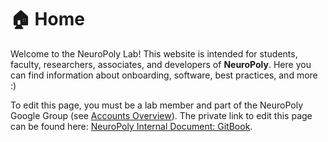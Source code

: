 # 🏠 Home

Welcome to the NeuroPoly Lab! This website is intended for students, faculty, researchers, associates, and developers of **NeuroPoly**. Here you can find information about onboarding, software, best practices, and more :\) 

To edit this page, you must be a lab member and part of the NeuroPoly Google Group \(see [Accounts Overview](https://neuropoly.gitbook.io/neuropoly-lab/onboarding/accounts#accounts-overview)\). The private link to edit this page can be found here: [NeuroPoly Internal Document: GitBook](https://docs.google.com/document/d/13iNhiBKYZWT9ytsvYeeYV4FJn6Wn00q9Ctka7toMV08/edit#heading=h.e2ebvvvaqltx).

